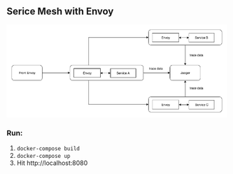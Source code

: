 ## Serice Mesh with Envoy
![setup](./distributed_tracing.png)


### Run:  
1. `docker-compose build`  
2. `docker-compose up`  
3. Hit http://localhost:8080
